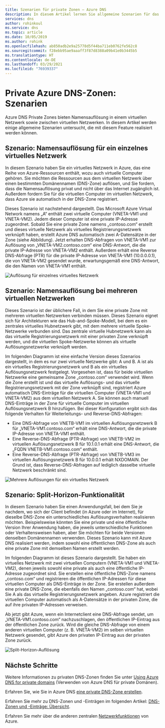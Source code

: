```yaml
---
title: Szenarien für private Zonen – Azure DNS
description: In diesem Artikel lernen Sie allgemeine Szenarien für das Verwenden von Azure DNS Private Zones kennen.
services: dns
author: rohinkoul
ms.service: dns
ms.topic: article
ms.date: 10/05/2019
ms.author: rohink
ms.openlocfilehash: ab850adb2e9a25778d5f44ba711eb0762fe562c8
ms.sourcegitcommit: f28ebb95ae9aaaff3f87d8388a09b41e0b3445b5
ms.translationtype: HT
ms.contentlocale: de-DE
ms.lasthandoff: 03/29/2021
ms.locfileid: "76939337"
---
```

# <a name="azure-dns-private-zones-scenarios"></a>Private Azure DNS-Zonen: Szenarien

Azure DNS Private Zones bieten Namensauflösung in einem virtuellen Netzwerk sowie zwischen virtuellen Netzwerken. In diesem Artikel werden einige allgemeine Szenarien untersucht, die mit diesem Feature realisiert werden können.

## <a name="scenario-name-resolution-scoped-to-a-single-virtual-network"></a>Szenario: Namensauflösung für ein einzelnes virtuelles Netzwerk
In diesem Szenario haben Sie ein virtuelles Netzwerk in Azure, das eine Reihe von Azure-Ressourcen enthält, wozu auch virtuelle Computer gehören. Sie möchten die Ressourcen aus dem virtuellen Netzwerk über einen bestimmten Domänennamen (DNS-Zone) auflösen, und Sie fordern, dass die Namensauflösung privat und nicht über das Internet zugänglich ist. Außerdem fordern Sie für die virtuellen Computer im virtuellen Netzwerk, dass Azure sie automatisch in der DNS-Zone registriert. 

Dieses Szenario ist nachstehend dargestellt. Das Microsoft Azure Virtual Network namens „A“ enthält zwei virtuelle Computer (VNETA-VM1 und VNETA-VM2). Jedem dieser Computer ist eine private IP-Adresse zugeordnet. Sobald Sie eine private Zone namens „contoso.com“ erstellt und dieses virtuelle Netzwerk als virtuelles Registrierungsnetzwerk verknüpft haben, erstellt Azure DNS automatisch zwei A-Datensätze in der Zone (siehe Abbildung). Jetzt erhalten DNS-Abfragen von VNETA-VM1 zur Auflösung von „VNETA-VM2.contoso.com“ eine DNS-Antwort, die die private IP-Adresse von VNETA-VM2 enthält. Außerdem erhält eine Reverse DNS-Abfrage (PTR) für die private IP-Adresse von VNETA-VM1 (10.0.0.0.1), die von VNETA-VM2 gesendet wurde, erwartungsgemäß eine DNS-Antwort, die den Namen von VNETA-VM1 enthält. 

![Auflösung für einzelnes virtuelles Netzwerk](./media/private-dns-scenarios/single-vnet-resolution.png)

## <a name="scenario-name-resolution-across-virtual-networks"></a>Szenario: Namensauflösung bei mehreren virtuellen Netzwerken

Dieses Szenario ist der üblichere Fall, in dem Sie eine private Zone mit mehreren virtuellen Netzwerken verbinden müssen. Dieses Szenario eignet sich für Architekturen wie das Hub-and-Spoke-Modell, bei dem es ein zentrales virtuelles Hubnetzwerk gibt, mit dem mehrere virtuelle Spoke-Netzwerke verbunden sind. Das zentrale virtuelle Hubnetzwerk kann als das virtuelle Registrierungsnetzwerk mit einer privaten Zone verknüpft werden, und die virtuellen Spoke-Netzwerke können als virtuelle Auflösungsnetzwerke verknüpft werden. 

Im folgenden Diagramm ist eine einfache Version dieses Szenarios dargestellt, in dem es nur zwei virtuelle Netzwerke gibt: A und B. A ist als ein virtuelles Registrierungsnetzwerk und B als ein virtuelles Auflösungsnetzwerk festgelegt. Vorgesehen ist, dass für beide virtuellen Netzwerke eine gemeinsame Zone „contoso.com“ verwendet wird. Wenn die Zone erstellt ist und das virtuelle Auflösungs- und das virtuelle Registrierungsnetzwerk mit der Zone verknüpft sind, registriert Azure automatisch DNS-Einträge für die virtuellen Computer (VNETA-VM1 und VNETA-VM2) aus dem virtuellen Netzwerk A. Sie können auch manuell DNS-Einträge in der Zone für virtuelle Computer im virtuellen Auflösungsnetzwerk B hinzufügen. Bei dieser Konfiguration ergibt sich das folgende Verhalten für Weiterleitungs- und Reverse-DNS-Abfragen:
* Eine DNS-Abfrage von VNETB-VM1 im virtuellen Auflösungsnetzwerk B für „VNETA-VM1.contoso.com“ erhält eine DNS-Antwort, die die private IP-Adresse von VNETA-VM1 enthält.
* Eine Reverse-DNS-Abfrage (PTR-Abfrage) von VNETB-VM2 im virtuellen Auflösungsnetzwerk B für 10.1.0.1 erhält eine DNS-Antwort, die „FQDN VNETB-VM1.contoso.com“ enthält.  
* Eine Reverse-DNS-Abfrage (PTR-Abfrage) von VNETB-VM3 im virtuellen Auflösungsnetzwerk B für 10.0.0.1 erhält NXDOMAIN. Der Grund ist, dass Reverse-DNS-Abfragen auf lediglich dasselbe virtuelle Netzwerk beschränkt sind. 


![Mehrere Auflösungen für ein virtuelles Netzwerk](./media/private-dns-scenarios/multi-vnet-resolution.png)

## <a name="scenario-split-horizon-functionality"></a>Szenario: Split-Horizon-Funktionalität

In diesem Szenario haben Sie einen Anwendungsfall, bei dem Sie je nachdem, wo sich der Client befindet (in Azure oder im Internet), für dieselbe DNS-Zone ein unterschiedliches Auflösungsverhalten realisieren möchten. Beispielsweise könnten Sie eine private und eine öffentliche Version Ihrer Anwendung haben, die jeweils unterschiedliche Funktionen oder Verhaltensweisen haben, aber Sie möchten für beide Versionen denselben Domänennamen verwenden. Dieses Szenario kann mit Azure DNS realisiert werden, indem sowohl eine öffentlichen DNS-Zone als auch eine private Zone mit demselben Namen erstellt werden.

Im folgenden Diagramm ist dieses Szenario dargestellt. Sie haben ein virtuelles Netzwerk mit zwei virtuellen Computern (VNETA-VM1 und VNETA-VM2), denen jeweils sowohl eine private als auch eine öffentliche IP-Adresse zugeordnet sind. Sie erstellen eine öffentliche DNS-Zone namens „contoso.com“ und registrieren die öffentlichen IP-Adressen für diese virtuellen Computer als DNS-Einträge in der Zone. Sie erstellen außerdem eine private DNS-Zone, die ebenfalls den Namen „contoso.com“ hat, wobei Sie A als das virtuelle Registrierungsnetzwerk angeben. Azure registriert die virtuellen Computer automatisch als A-Datensätze in der privaten Zone, die auf ihre privaten IP-Adressen verweisen.

Ab jetzt gibt Azure, wenn ein Internetclient eine DNS-Abfrage sendet, um „VNETA-VM1.contoso.com“ nachzuschlagen, den öffentlichen IP-Eintrag aus der öffentlichen Zone zurück. Wird die gleiche DNS-Abfrage von einem anderen virtuellen Computer (z. B. VNETA-VM2) im selben virtuellen Netzwerk gesendet, gibt Azure den privaten IP-Eintrag aus der privaten Zone zurück. 

![Split-Horizon-Auflösung](./media/private-dns-scenarios/split-brain-resolution.png)

## <a name="next-steps"></a>Nächste Schritte
Weitere Informationen zu privaten DNS-Zonen finden Sie unter [Using Azure DNS for private domains](private-dns-overview.md) (Verwenden von Azure DNS für private Domänen).

Erfahren Sie, wie Sie in Azure DNS [eine private DNS-Zone erstellen](./private-dns-getstarted-powershell.md).

Erfahren Sie mehr zu DNS-Zonen und -Einträgen im folgenden Artikel: [DNS-Zonen und -Einträge: Übersicht](dns-zones-records.md).

Erfahren Sie mehr über die anderen zentralen [Netzwerkfunktionen](../networking/networking-overview.md) von Azure.

